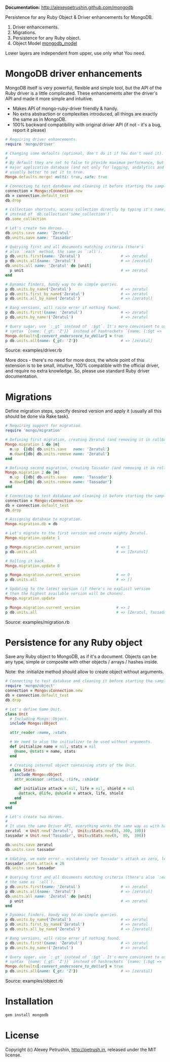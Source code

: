 **Documentation:** http://alexeypetrushin.github.com/mongodb

Persistence for any Ruby Object & Driver enhancements for MongoDB.

1. Driver enhancements.
2. Migrations.
3. Persistence for any Ruby object.
4. Object Model [mongodb_model][mongodb_model]

Lower layers are independent from upper, use only what You need.

# MongoDB driver enhancements

MongoDB itself is very powerful, flexible and simple tool, but the API of the Ruby driver is a little complicated.
These enhancements alter the driver's API and made it more simple and intuitive.

- Makes API of mongo-ruby-driver friendly & handy.
- No extra abstraction or complexities introduced, all things are exactly the same as in MongoDB.
- 100% backward compatibility with original driver API (if not - it's a bug, report it please)

``` ruby
# Requiring driver enhancements.
require 'mongo/driver'

# Changing some defaults (optional, don't do it if You don't need it).
#
# By default they are set to false to provide maximum performance, but if You use MongoDB as
# major application database (and not only for logging, andalytics and other minor tasks) it's
# usually better to set it to true.
Mongo.defaults.merge! multi: true, safe: true

# Connecting to test database and cleaning it before starting the sample.
connection = Mongo::Connection.new
db = connection.default_test
db.drop

# Collection shortcuts, access collection directly by typing it's name,
# instead of `db.collection('some_collection')`.
db.some_collection

# Let's create two Heroes.
db.units.save name: 'Zeratul'
db.units.save name: 'Tassadar'

# Querying first and all documents matching criteria (there's
# also `:each` method, the same as `:all`).
p db.units.first(name: 'Zeratul')                  # => zeratul
p db.units.all(name: 'Zeratul')                    # => [zeratul]
db.units.all name: 'Zeratul' do |unit|
  p unit                                           # => zeratul
end

# Dynamic finders, handy way to do simple queries.
p db.units.by_name('Zeratul')                      # => zeratul
p db.units.first_by_name('Zeratul')                # => zeratul
p db.units.all_by_name('Zeratul')                  # => [zeratul]

# Bang versions, will raise error if nothing found.
p db.units.first!(name: 'Zeratul')                 # => zeratul
p db.units.by_name!('Zeratul')                     # => zeratul

# Query sugar, use `:_gt` instead of `:$gt`. It's more convinient to use new hash
# syntax `{name: {_gt: 'Z'}}` instead of hashrockets `{name: {:$gt => 'Z'}}`.
Mongo.defaults[:convert_underscore_to_dollar] = true
p db.units.all(name: {_gt: 'Z'})                   # => [zeratul]
```

Source: examples/driver.rb

More docs - there's no need for more docs, the whole point of this extension is to be small, intuitive, 100% compatible with the official driver, and require no extra knowledge.
So, please use standard Ruby driver documentation.

# Migrations

Define migration steps, specify desired version and apply it (usually all this should be done via Rake task).

``` ruby
# Requiring support for migration.
require 'mongo/migration'

# Defining first migration, creating Zeratul (and removing it in rollback).
Mongo.migration 1 do |m|
  m.up  {|db| db.units.save   name: 'Zeratul'}
  m.down{|db| db.units.remove name: 'Zeratul'}
end

# Defining second migration, creating Tassadar (and removing it in rollback).
Mongo.migration 2 do |m|
  m.up  {|db| db.units.save   name: 'Tassadar'}
  m.down{|db| db.units.remove name: 'Tassadar'}
end

# Connecting to test database and cleaning it before starting the sample.
connection = Mongo::Connection.new
db = connection.default_test
db.drop

# Assigning database to migration.
Mongo.migration.db = db

# Let's migrate to the first version and create mighty Zeratul.
Mongo.migration.update 1

p Mongo.migration.current_version                # => 1
p db.units.all                                   # => [Zeratul]

# Rolling it back.
Mongo.migration.update 0

p Mongo.migration.current_version                # => 0
p db.units.all                                   # => []

# Updating to the latest version (if there's no explicit version
# then the highest available version will be chosen).
Mongo.migration.update

p Mongo.migration.current_version                # => 2
p db.units.all                                   # => [Zeratul, Tassadar]
```

Source: examples/migration.rb

# Persistence for any Ruby object

Save any Ruby object to MongoDB, as if it's a document. Objects can be any type, simple or composite with other objects / arrays / hashes inside.

Note: the :initialize method should allow to create object without arguments.

``` ruby
# Connecting to test database and cleaning it before starting the sample.
require 'mongo/object'
connection = Mongo::Connection.new
db = connection.default_test
db.drop

# Let's define Game Unit.
class Unit
  # Including Mongo::Object.
  include Mongo::Object

  attr_reader :name, :stats

  # We need to also the initializer to be used without arguments.
  def initialize name = nil, stats = nil
    @name, @stats = name, stats
  end

  # Creating internal object containing stats of the Unit.
  class Stats
    include Mongo::Object
    attr_accessor :attack, :life, :shield

    def initialize attack = nil, life = nil, shield = nil
      @attack, @life, @shield = attack, life, shield
    end
  end
end

# Let's create two Heroes.
#
# It uses the same Driver API, everything works the same way as with hashes.
zeratul  = Unit.new('Zeratul',  Unit::Stats.new(85, 300, 100))
tassadar = Unit.new('Tassadar', Unit::Stats.new(0,  80,  300))

db.units.save zeratul
db.units.save tassadar

# Udating, we made error - mistakenly set Tassadar's attack as zero, let's fix it.
tassadar.stats.attack = 20
db.units.save tassadar

# Querying first and all documents matching criteria (there's also `:each` method,
# the same as `:all`).
p db.units.first(name: 'Zeratul')                  # => zeratul
p db.units.all(name: 'Zeratul')                    # => [zeratul]
db.units.all name: 'Zeratul' do |unit|
  p unit                                           # => zeratul
end

# Dynamic finders, handy way to do simple queries.
p db.units.by_name('Zeratul')                      # => zeratul
p db.units.first_by_name('Zeratul')                # => zeratul
p db.units.all_by_name('Zeratul')                  # => [zeratul]

# Bang versions, will raise error if nothing found.
p db.units.first!(name: 'Zeratul')                 # => zeratul
p db.units.by_name!('Zeratul')                     # => zeratul

# Query sugar, use `:_gt` instead of `:$gt`. It's more convinient to use new hash
# syntax `{name: {_gt: 'Z'}}` instead of hashrockets `{name: {:$gt => 'Z'}}`.
Mongo.defaults[:convert_underscore_to_dollar] = true
p db.units.all(name: {_gt: 'Z'})                   # => [zeratul]
```

Source: examples/object.rb

# Installation

``` bash
gem install mongodb
```

# License

Copyright (c) Alexey Petrushin, http://petrush.in, released under the MIT license.

[mongo_mapper_ext]: https://github.com/alexeypetrushin/mongo_mapper_ext
[mongoid_misc]: https://github.com/alexeypetrushin/mongoid_misc
[code_stats]: https://github.com/alexeypetrushin/mongodb/raw/master/docs/code_stats.png
[mongodb_model]: https://github.com/alexeypetrushin/mongodb_model
